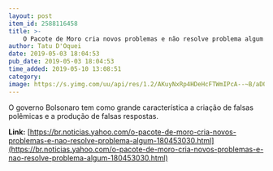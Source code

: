 ```yaml
---
layout: post
item_id: 2588116458
title: >-
    O Pacote de Moro cria novos problemas e não resolve problema algum
author: Tatu D'Oquei
date: 2019-05-03 18:04:53
pub_date: 2019-05-03 18:04:53
time_added: 2019-05-10 13:08:51
category: 
image: https://s.yimg.com/uu/api/res/1.2/AKuyNxRp4HDeHcFTWmIPcA--~B/aD02Mjg7dz0xMjAwO3NtPTE7YXBwaWQ9eXRhY2h5b24-/https:/img.huffingtonpost.com/asset/5ccc828c2400002d01e70fbc.png
---
```


O governo Bolsonaro tem como grande característica a criação de falsas polêmicas e a produção de falsas respostas.

**Link:** [https://br.noticias.yahoo.com/o-pacote-de-moro-cria-novos-problemas-e-nao-resolve-problema-algum-180453030.html](https://br.noticias.yahoo.com/o-pacote-de-moro-cria-novos-problemas-e-nao-resolve-problema-algum-180453030.html)

